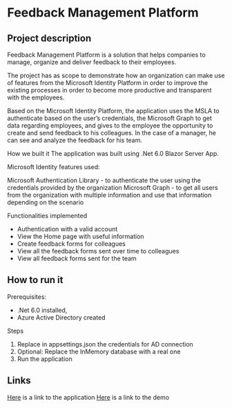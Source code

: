 # Feedback Management Platform

## Project description
Feedback Management Platform is a solution that helps companies to manage, organize and deliver feedback to their employees. 

The project has as scope to demonstrate how an organization can make use of features from the Microsoft Identity Platform in order to improve the existing processes in order to become more productive and transparent with the employees.

Based on the Microsoft Identity Platform, the application uses the MSLA to authenticate based on the user’s credentials, the Microsoft Graph to get data regarding employees,  and gives to the employee the opportunity to create and send feedback to his colleagues. In the case of a manager, he can see and analyze the feedback for his team.

How we built it
The application was built using .Net 6.0 Blazor Server App.

Microsoft Identity features used:

Microsoft Authentication Library - to authenticate the user using the credentials provided by the organization
Microsoft Graph - to get all users from the organization with multiple information and use that information depending on the scenario

Functionalities implemented
* Authentication with a valid account 
* View the Home page with useful information
* Create feedback forms for colleagues
* View all the feedback forms sent over time to colleagues
* View all feedback forms sent for the team

## How to run it
Prerequisites: 
* .Net 6.0 installed,
* Azure Active Directory created

Steps
1. Replace in appsettings.json the credentials for AD connection
2. Optional: Replace the InMemory database with a real one
3. Run the application

## Links
[Here](https://feedbackmanagementplatform.azurewebsites.net) is a link to the application
[Here](https://youtu.be/LopuA8Reb9c) is a link to the demo
